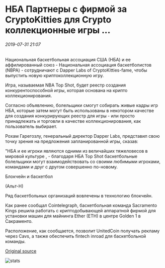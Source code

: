 # НБА Партнеры с фирмой за CryptoKitties для Crypto коллекционные игры ...

###### 2019-07-31 21:07

Национальная баскетбольная ассоциация США (НБА) и ее аффилированный союз - Национальная ассоциация баскетболистов (NBPA) - сотрудничают с Dapper Labs of CryptoKitties-fame, чтобы выпустить новую криптоколлекционную игру.

Игра, называемая NBA Top Shot, будет реестр создания конкурентоспособной игры, которая основана на крипто коллекционирования.

Согласно объявлению, болельщики смогут собирать живые кадры игр НБА, которые затем могут быть использованы в некотором качестве для создания конкурирующих реестр для игры - или просто принадлежать и торговли в качестве коллекционирования, как пользователь выбирает.

Рохам Гарегозлу, генеральный директор Dapper Labs, представил свою точку зрения на предложения запланированной игры, сказав:

"НБА и ее игроки являются одними из величайших тяжеловесов в мировой культуре , - благодаря НБА Top Shot баскетбольные болельщики могут взаимодействовать со своими любимыми игроками, командами и друг с другом совершенно по-новому.

Блокчейн и баскетбол

(Альт-Н)

Ряд баскетбольных организаций вовлечены в технологию блокчейн.

Как ранее сообщал Cointelegraph, баскетбольная команда Sacramento Kings решила работать с криптодобывающей аппаратной фирмой для установки машин для майнинга Ether (ETH) в центре Golden 1 в Сакраменто.

Расположение, как сообщается, позволит UnitedCoin получать рекламу через Cavs, а также обеспечить fintech inroad для баскетбольной команды.

[Original source](https://cointelegraph.com/news/nba-partners-with-firm-behind-cryptokitties-for-crypto-collectible-game)

![stats](https://c.statcounter.com/11760860/0/a89fa40b/1/ "stats")